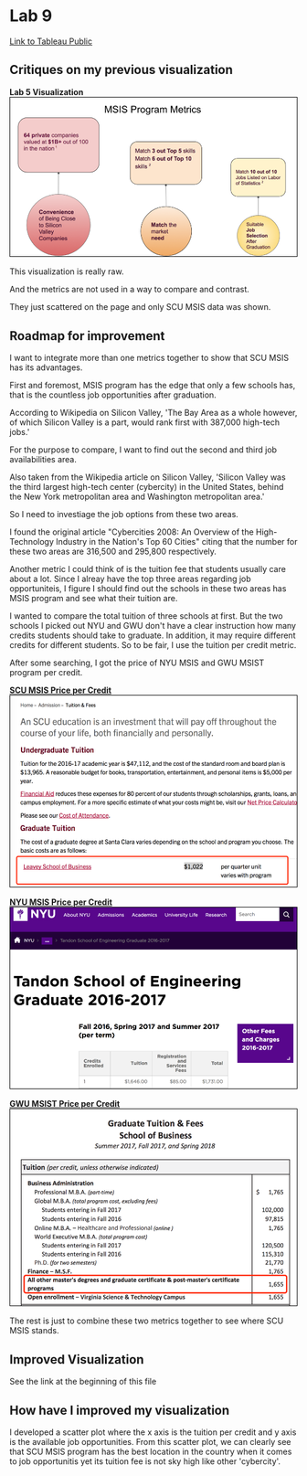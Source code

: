 

# Lab 9

[Link to Tableau Public](https://public.tableau.com/profile/meiyuan.li#!/vizhome/Book1_24039/Recruters)
 



## Critiques on my previous visualization  
**Lab 5 Visualization**
![](Lab5.png)

This visualization is really raw.

And the metrics are not used in a way to compare and contrast.

They just scattered on the page and only SCU MSIS data was shown.


## Roadmap for improvement

I want to integrate more than one metrics together to show that SCU MSIS has its advantages.

First and foremost,  MSIS program has the edge that only a few schools has, that is the countless job opportunities after graduation.

According to Wikipedia on Silicon Valley, 'The Bay Area as a whole however, of which Silicon Valley is a part, would rank first with 387,000 high-tech jobs.'

For the purpose to compare, I want to find out the second and third job availabilities area.

Also taken from the Wikipedia article on Silicon Valley, 'Silicon Valley was the third largest high-tech center (cybercity) in the United States, behind the New York metropolitan area and Washington metropolitan area.'

So I need to investiage the job options from these two areas. 

I found the original article "Cybercities 2008: An Overview of the High-Technology Industry in the Nation's Top 60 Cities" citing that the number for these two areas are 316,500 and 295,800 respectively.

Another metric I could think of is the tuition fee that students usually care about a lot. Since I alreay have the top three areas regarding job opportuniteis, I figure I should find out the schools in these two areas has MSIS program and see what their tuition are.

I wanted to compare the total tuition of three schools at first. But the two schools I picked out NYU and GWU don't have a clear instruction how many credits students should take to graduate. In addition, it may require different credits for different students. So to be fair, I use the tuition per credit metric.

After some searching, I got the price of NYU MSIS and GWU MSIST program per credit.

 
[**SCU MSIS Price per Credit**](https://www.scu.edu/admission/tuition--fees/)
![SCU MSIS](SCU.png)


[**NYU MSIS Price per Credit**](https://www.nyu.edu/students/student-information-and-resources/bills-payments-and-refunds/tuition-and-fee-rates/2016-2017/tandon-school-of-engineering-graduate-2016-2017.html)
![NYU MSIS](NYU.png)


[**GWU MSIST Price per Credit**](https://studentaccounts.gwu.edu/sites/studentaccounts.gwu.edu/files/downloads/FY18%201718%20GWSB%20RATES.pdf)
![GWU MSIST](GWU.png)


The rest is just to combine these two metrics together to see where SCU MSIS stands.

## Improved Visualization  

See the link at the beginning of this file



## How have I improved my visualization

I developed a scatter plot where the x axis is the tuition per credit and y axis is the available job opportunities. From this scatter plot, we can clearly see that SCU MSIS program has the best location in the country when it  comes to job opportunitis yet its tuition fee is not sky high like other 'cybercity'.